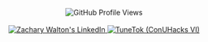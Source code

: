 
<p align="center">
  <img src="https://komarev.com/ghpvc/?username=zackwalton&color=green" alt="GitHub Profile Views">
  <br>
  <br>
  <a href="https://www.linkedin.com/in/walton-zachary/">
    <img src="https://img.shields.io/badge/LinkedIn-0077B5?style=for-the-badge&logo=linkedin&logoColor=white" alt="Zachary Walton's LinkedIn">
  </a>
  <a href="https://devpost.com/software/conuhacks-6">
    <img src="https://badges.devpost-shields.com/get-badge?name=TuneTok&id=conuhacks-6&type=big-logo&style=for-the-badge" alt="TuneTok (ConUHacks VI)">
  </a>
</p>
